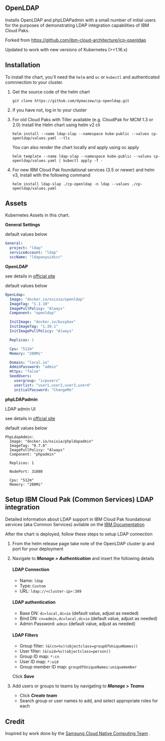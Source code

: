 ## OpenLDAP

Installs OpenLDAP and phpLDAPadmin with a small number of initial users for the purposes of demonstrating LDAP integration capabilities of IBM Cloud Paks.

Forked from https://github.com/ibm-cloud-architecture/icp-openldap

Updated to work with new versions of Kubernetes (>=1.16.x)

## Installation

To install the chart, you'll need the `helm` and `oc` or `kubectl` and authenticated comnnection to your cluster.

1. Get the source code of the helm chart

   `git clone https://github.com/dymaczew/cp-openldap.git`

2. If you have not, log in to your cluster 

3. For old Cloud Paks with Tiller available (e.g. CloudPak for MCM 1.3 or 2.0) install the Helm chart using helm v2 cli 

   `helm install --name ldap-slap --namespace kube-public --values cp-openldap/values.yaml --tls`

   You can also render the chart locally and apply using oc apply

   `helm template --name ldap-slap --namespace kube-public --values cp-openldap/values.yaml | kubectl apply -f -`

4. For new IBM Cloud Pak foundational services (3.5 or newer) and helm v3, install with the following command
  
   `helm install ldap-slap ./cp-openldap -n ldap --values ./cp-openldap/values.yaml`

## Assets

Kubernetes Assets in this chart.

**General Settings**

default values below

```yaml
General:
  project: "ldap"
  serviceAccount: "ldap"
  sccName: "ldapanyuidscc"
```

**OpenLDAP**

see details in [official site](http://www.openldap.org/)

default values below

```yaml
OpenLdap:
  Image: "docker.io/osixia/openldap"
  ImageTag: "1.1.10"
  ImagePullPolicy: "Always"
  Component: "openldap"

  InitImage: "docker.io/busybox"
  InitImageTag: "1.30.1"
  InitImagePullPolicy: "Always"

  Replicas: 1

  Cpu: "512m"
  Memory: "200Mi"

  Domain: "local.io"
  AdminPassword: "admin"
  Https: "false"
  SeedUsers: 
    usergroup: "icpusers"
    userlist: "user1,user2,user3,user4"
    initialPassword: "ChangeMe"
```

**phpLDAPadmin**

LDAP admin UI

see details in [official site](http://phpldapadmin.sourceforge.net/)

default values below
```
PhpLdapAdmin:
  Image: "docker.io/osixia/phpldapadmin"
  ImageTag: "0.7.0"
  ImagePullPolicy: "Always"
  Component: "phpadmin"

  Replicas: 1

  NodePort: 31080

  Cpu: "512m"
  Memory: "200Mi"
```

## Setup IBM Cloud Pak (Common Services) LDAP integration

Detailed information about LDAP support in IBM Cloud Pak foundational services (aka Common Services) avilable on the [IBM Documentation](https://www.ibm.com/docs/pl/cpfs?topic=users-configuring-ldap-connection)

After the chart is deployed, follow these steps to setup LDAP connection
 
 1. From the helm release page take note of the OpenLDAP cluster ip and port for your deployment
 2. Navigate to ***Manage > Authentication*** and insert the following details
    #### LDAP Connection
    - Name: `ldap`
    - Type: `Custom`
    - URL: `ldap://<cluster-ip>:389`
    
    #### LDAP authentication
    - Base DN: `dc=local,dc=io` (default value, adjust as needed)
    - Bind DN: `cn=admin,dc=local,dc=io` (default value, adjust as needed)
    - Admin Password: `admin` (default value, adjust as needed)
    
    #### LDAP Filters
    - Group filter: `(&(cn=%v)(objectclass=groupOfUniqueNames))`
    - User filter: `(&(uid=%v)(objectclass=person))`
    - Group ID map: `*:cn`
    - User ID map: `*:uid`
    - Group member ID map: `groupOfUniqueNames:uniquemember`

    Click ***Save***
    
 3. Add users or groups to teams by navigating to ***Manage > Teams***
    - Click ***Create team***
    - Search group or user names to add, and select appropriate roles for each
    

## Credit

Inspired by work done by the [Samsung Cloud Native Computing Team](https://github.com/samsung-cnct) .
